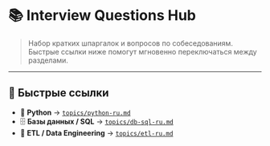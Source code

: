 # 📚 Interview Questions Hub

> Набор кратких шпаргалок и вопросов по собеседованиям. Быстрые ссылки ниже помогут мгновенно переключаться между разделами.

---

## 🚀 Быстрые ссылки

- 🐍 **Python** → [`topics/python-ru.md`](topics/python-ru.md)
- 🗄️ **Базы данных / SQL** → [`topics/db-sql-ru.md`](topics/db-sql-ru.md)
- 🔄 **ETL / Data Engineering** → [`topics/etl-ru.md`](topics/etl-ru.md)

